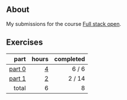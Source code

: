 ## About

My submissions for the course [Full stack open](https://fullstackopen.com/en/).

## Exercises

|                       part |                hours | completed |
| -------------------------: | -------------------: | --------: |
| [part 0](exercises/part00) | [4](hours.md#part-0) |    6 /  6 |
| [part 1](exercises/part01) | [2](hours.md#part-1) |    2 / 14 |
|                      total |                    6 |         8 |
